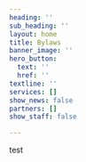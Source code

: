 ```yaml
---
heading: ''
sub_heading: ''
layout: home
title: Bylaws
banner_image: ''
hero_button:
  text: ''
  href: ''
textline: ''
services: []
show_news: false
partners: []
show_staff: false

---
```

test